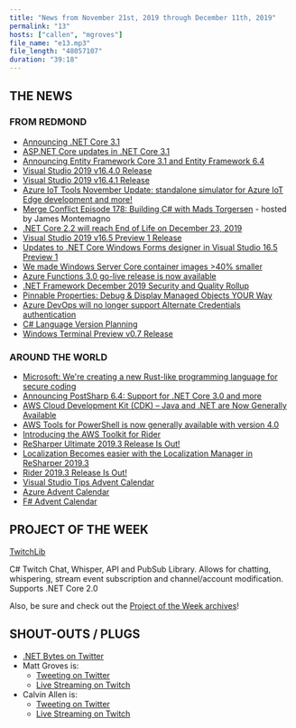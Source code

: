 ```yaml
---
title: "News from November 21st, 2019 through December 11th, 2019"
permalink: "13"
hosts: ["callen", "mgroves"]
file_name: "e13.mp3"
file_length: "48057107"
duration: "39:18"
---
```


## THE NEWS

### FROM REDMOND

* [Announcing .NET Core 3.1](https://devblogs.microsoft.com/dotnet/announcing-net-core-3-1/)
* [ASP.NET Core updates in .NET Core 3.1](https://devblogs.microsoft.com/aspnet/asp-net-core-updates-in-net-core-3-1/)
* [Announcing Entity Framework Core 3.1 and Entity Framework 6.4](https://devblogs.microsoft.com/dotnet/announcing-entity-framework-core-3-1-and-entity-framework-6-4/)
* [Visual Studio 2019 v16.4.0 Release](https://docs.microsoft.com/en-us/visualstudio/releases/2019/release-notes#16.4.0)
* [Visual Studio 2019 v16.4.1 Release](https://docs.microsoft.com/en-us/visualstudio/releases/2019/release-notes#16.4.1)
* [Azure IoT Tools November Update: standalone simulator for Azure IoT Edge development and more!](https://devblogs.microsoft.com/visualstudio/azure-iot-tools-november-update-standalone-simulator-for-azure-iot-edge-development-and-more/)
* [Merge Conflict Episode 178: Building C# with Mads Torgersen](https://www.mergeconflict.fm/178) - hosted by James Montemagno
* [.NET Core 2.2 will reach End of Life on December 23, 2019](https://devblogs.microsoft.com/dotnet/net-core-2-2-will-reach-end-of-life-on-december-23-2019/)
* [Visual Studio 2019 v16.5 Preview 1 Release](https://docs.microsoft.com/en-us/visualstudio/releases/2019/release-notes-preview#16.5.0-pre.1.0)
* [Updates to .NET Core Windows Forms designer in Visual Studio 16.5 Preview 1](https://devblogs.microsoft.com/dotnet/updates-to-net-core-windows-forms-designer-in-visual-studio-16-5-preview-1/)
* [We made Windows Server Core container images >40% smaller](https://devblogs.microsoft.com/dotnet/we-made-windows-server-core-container-images-40-smaller/)
* [Azure Functions 3.0 go-live release is now available](https://azure.microsoft.com/en-us/updates/announcing-go-live-release-for-azure-functions-v3/)
* [.NET Framework December 2019 Security and Quality Rollup](https://devblogs.microsoft.com/dotnet/net-framework-december-2019-security-and-quality-rollup/)
* [Pinnable Properties: Debug & Display Managed Objects YOUR Way](https://devblogs.microsoft.com/visualstudio/pinnable-properties-debug-display-managed-objects-your-way/)
* [Azure DevOps will no longer support Alternate Credentials authentication](https://devblogs.microsoft.com/devops/azure-devops-will-no-longer-support-alternate-credentials-authentication/)
* [C# Language Version Planning](https://github.com/dotnet/csharplang/projects/4)
* [Windows Terminal Preview v0.7 Release](https://devblogs.microsoft.com/commandline/windows-terminal-preview-v0-7-release/)

### AROUND THE WORLD

* [Microsoft: We're creating a new Rust-like programming language for secure coding](https://www.zdnet.com/article/microsoft-were-creating-a-new-rust-based-programming-language-for-secure-coding/)
* [Announcing PostSharp 6.4: Support for .NET Core 3.0 and more](https://www.postsharp.net/blog/post/Announcing-PostSharp-64-Support-for-NET-Core)
* [AWS Cloud Development Kit (CDK) – Java and .NET are Now Generally Available](https://aws.amazon.com/blogs/aws/aws-cloud-development-kit-cdk-java-and-net-are-now-generally-available/)
* [AWS Tools for PowerShell is now generally available with version 4.0](https://aws.amazon.com/blogs/developer/aws-tools-for-powershell-is-now-generally-available-with-version-4-0/)
* [Introducing the AWS Toolkit for Rider](https://blog.jetbrains.com/dotnet/2019/12/02/introducing-the-aws-toolkit-for-rider/)
* [ReSharper Ultimate 2019.3 Release Is Out!](https://blog.jetbrains.com/dotnet/2019/12/11/resharper-ultimate-2019-3/)
* [Localization Becomes easier with the Localization Manager in ReSharper 2019.3](https://blog.jetbrains.com/dotnet/2019/12/09/localization-becomes-easier-localization-manager-resharper-2019-3/)
* [Rider 2019.3 Release Is Out!](https://blog.jetbrains.com/dotnet/2019/12/11/rider-2019-3/)
* [Visual Studio Tips Advent Calendar](https://www.visualstudiotips.co.uk/calendar/)
* [Azure Advent Calendar](https://azureadventcalendar.com/)
* [F# Advent Calendar](https://sergeytihon.com/2019/11/05/f-advent-calendar-in-english-2019/)

## PROJECT OF THE WEEK

[TwitchLib](https://github.com/TwitchLib/TwitchLib)

C# Twitch Chat, Whisper, API and PubSub Library. Allows for chatting, whispering, stream event subscription and channel/account modification. Supports .NET Core 2.0

Also, be sure and check out the [Project of the Week archives](https://www.dotnetbytes.fm/potw/)!

## SHOUT-OUTS / PLUGS

* [.NET Bytes on Twitter](https://twitter.com/dotnetbytes)
* Matt Groves is:
  * [Tweeting on Twitter](https://twitter.com/mgroves)
  * [Live Streaming on Twitch](https://www.twitch.tv/matthewdgroves)
* Calvin Allen is:
  * [Tweeting on Twitter](https://twitter.com/_CalvinAllen)
  * [Live Streaming on Twitch](https://www.twitch.tv/CalvinAAllen)
